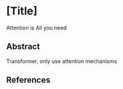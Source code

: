 # [Title]
Attention is All you need
## Abstract
Transformer, only use attention mechanisms

## References
